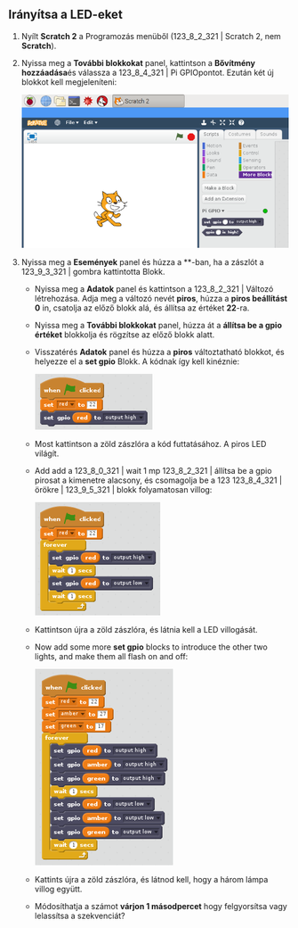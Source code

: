 ## Irányítsa a LED-eket

1. Nyílt **Scratch 2** a Programozás menüből (123_8_2_321 | Scratch 2</strong>, nem **Scratch**).

2. Nyissa meg a **További blokkokat** panel, kattintson a **Bővítmény hozzáadása**és válassza a 123_8_4_321 | Pi GPIO</strong>pontot. Ezután két új blokkot kell megjeleníteni:
    
    ![](images/scratch2-1.png)

3. Nyissa meg a **Események** panel és húzza a **-ban, ha a zászlót a 123_9_3_321 | gombra kattintotta Blokk.</p></li> 
    
    - Nyissa meg a **Adatok** panel és kattintson a 123_8_2_321 | Változó létrehozása</strong>. Adja meg a változó nevét **piros**, húzza a **piros beállítást 0** in, csatolja az előző blokk alá, és állítsa az értéket **22**-ra.
    
    - Nyissa meg a **További blokkokat** panel, húzza át a **állítsa be a gpio értéket** blokkolja és rögzítse az előző blokk alatt.
    
    - Visszatérés **Adatok** panel és húzza a **piros** változtatható blokkot, és helyezze el a **set gpio** Blokk. A kódnak így kell kinéznie:
        
        ![](images/scratch2-2.png)
    
    - Most kattintson a zöld zászlóra a kód futtatásához. A piros LED világít.
    
    - Add add a 123_8_0_321 | wait 1 mp</strong> 123_8_2_321 | állítsa be a gpio pirosat a kimenetre alacsony</strong>, és csomagolja be a 123 123_8_4_321 | örökre | ​​123_9_5_321 | blokk folyamatosan villog:
        
        ![](images/scratch2-3.png)
    
    - Kattintson újra a zöld zászlóra, és látnia kell a LED villogását.
    
    - Now add some more **set gpio** blocks to introduce the other two lights, and make them all flash on and off:
        
        ![](images/scratch2-4.png)
    
    - Kattints újra a zöld zászlóra, és látnod kell, hogy a három lámpa villog együtt.
    
    - Módosíthatja a számot **várjon 1 másodpercet** hogy felgyorsítsa vagy lelassítsa a szekvenciát?</ol>